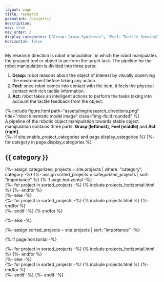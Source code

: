 ```yaml
---
layout: page
title: research
permalink: /projects/
description: 
nav: true
nav_order: 2
display_categories: ["Grasp: Grasp Synthesis", "Feel: Tactile Sensing", "Act: Control & Robot Manipulation"]
horizontal: false
---
```


My research direction is robot manipulation, in which the robot manipulates the grasped tool or object to perform the target task. The pipeline for the robot manipulation is divided into three parts:
<ol>
  <li><strong>Grasp:</strong> robot reasons about the object of interest by visually observing the environment before taking any action.</li>
  <li><strong>Feel:</strong> once robot comes into contact with the item, it feels the physical contact with rich tactile information.
</li>
  <li><strong>Act:</strong> robot takes an intelligent actions to perform the tasks taking into account the tactile feedback from the object.
</li>
</ol> 

<div class="row justify-content-sm-center">
    <div class="col-sm mt-3 mt-md-0">
        {% include figure.html path="assets/img/research_directions.png" title="robot kinematic model image" class="img-fluid rounded" %}
    </div>
</div>
<div class="caption">
    A pipeline of the robotic object manipulation towards stable object manipulation contains three parts: <strong>Grasp (leftmost)</strong>, <strong>Feel (middle)</strong> and <strong>Act (right)</strong>.
</div>

<!-- pages/projects.md -->
<div class="projects">
{%- if site.enable_project_categories and page.display_categories %}
  <!-- Display categorized projects -->
  {%- for category in page.display_categories %}
  <h2 class="category">{{ category }}</h2>
  {%- assign categorized_projects = site.projects | where: "category", category -%}
  {%- assign sorted_projects = categorized_projects | sort: "importance" %}
  <!-- Generate cards for each project -->
  {% if page.horizontal -%}
  <div class="container">
    <div class="row row-cols-2">
    {%- for project in sorted_projects -%}
      {% include projects_horizontal.html %}
    {%- endfor %}
    </div>
  </div>
  {%- else -%}
  <div class="grid">
    {%- for project in sorted_projects -%}
      {% include projects.html %}
    {%- endfor %}
  </div>
  {%- endif -%}
  {% endfor %}

{%- else -%}
<!-- Display projects without categories -->
  {%- assign sorted_projects = site.projects | sort: "importance" -%}
  <!-- Generate cards for each project -->
  {% if page.horizontal -%}
  <div class="container">
    <div class="row row-cols-2">
    {%- for project in sorted_projects -%}
      {% include projects_horizontal.html %}
    {%- endfor %}
    </div>
  </div>
  {%- else -%}
  <div class="grid">
    {%- for project in sorted_projects -%}
      {% include projects.html %}
    {%- endfor %}
  </div>
  {%- endif -%}
{%- endif -%}
</div>
